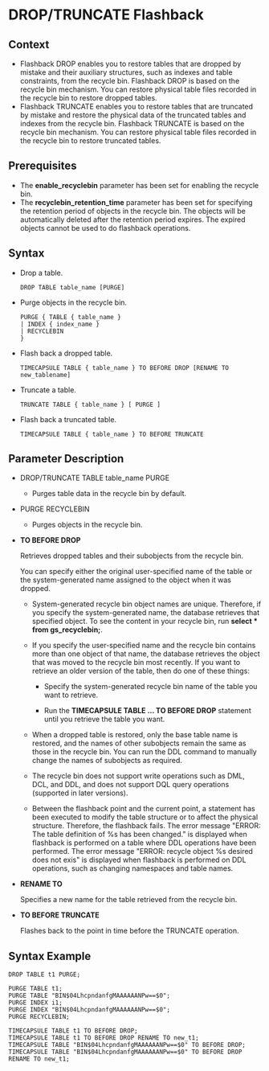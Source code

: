 # DROP/TRUNCATE Flashback<a name="EN-US_TOPIC_0000001223332059"></a>

## Context<a name="section5637175821615"></a>

-   Flashback DROP enables you to restore tables that are dropped by mistake and their auxiliary structures, such as indexes and table constraints, from the recycle bin. Flashback DROP is based on the recycle bin mechanism. You can restore physical table files recorded in the recycle bin to restore dropped tables.
-   Flashback TRUNCATE enables you to restore tables that are truncated by mistake and restore the physical data of the truncated tables and indexes from the recycle bin. Flashback TRUNCATE is based on the recycle bin mechanism. You can restore physical table files recorded in the recycle bin to restore truncated tables.

## Prerequisites<a name="section17975164121712"></a>

-   The  **enable\_recyclebin**  parameter has been set for enabling the recycle bin.
-   The  **recyclebin\_retention\_time**  parameter has been set for specifying the retention period of objects in the recycle bin. The objects will be automatically deleted after the retention period expires. The expired
objects cannot be used to do flashback operations.

## Syntax<a name="section12145151281719"></a>

-   Drop a table.

    ```
    DROP TABLE table_name [PURGE]
    ```


-   Purge objects in the recycle bin.

    ```
    PURGE { TABLE { table_name }
    | INDEX { index_name }
    | RECYCLEBIN
    }
    ```


-   Flash back a dropped table.

    ```
    TIMECAPSULE TABLE { table_name } TO BEFORE DROP [RENAME TO new_tablename]
    ```


-   Truncate a table.

    ```
    TRUNCATE TABLE { table_name } [ PURGE ]
    ```

-   Flash back a truncated table.

    ```
    TIMECAPSULE TABLE { table_name } TO BEFORE TRUNCATE
    ```


## Parameter Description<a name="section16105182016179"></a>

-   DROP/TRUNCATE TABLE table\_name PURGE
    -   Purges table data in the recycle bin by default.


-   PURGE RECYCLEBIN
    -   Purges objects in the recycle bin.

-   **TO BEFORE DROP**

    Retrieves dropped tables and their subobjects from the recycle bin.

    You can specify either the original user-specified name of the table or the system-generated name assigned to the object when it was dropped.

    -   System-generated recycle bin object names are unique. Therefore, if you specify the system-generated name, the database retrieves that specified object. To see the content in your recycle bin, run  **select  \* from gs\_recyclebin;**.
    -   If you specify the user-specified name and the recycle bin contains more than one object of that name, the database retrieves the object that was moved to the recycle bin most recently. If you want to retrieve an older version of the table, then do one of these things:

        -   Specify the system-generated recycle bin name of the table you want to retrieve.

        -   Run the  **TIMECAPSULE TABLE ... TO BEFORE  DROP**  statement until you retrieve the table you want.

    -   When a dropped table is restored, only the base table name is restored, and the names of other subobjects remain the same as those in the recycle bin. You can run the DDL command to manually change the names of subobjects as required.
    -   The recycle bin does not support write operations such as DML, DCL, and DDL, and does not support DQL query operations \(supported in later versions\).
    -   Between the flashback point and the current point, a statement has been executed to modify the table structure or to affect the physical structure. Therefore, the flashback fails. The error message "ERROR: The table definition of %s has been changed." is displayed when flashback is performed on a table where DDL operations have been performed. The error message "ERROR: recycle object %s desired does not exis" is displayed when flashback is performed on DDL operations, such as changing namespaces and table names.

-   **RENAME  TO**

    Specifies a new name for the table retrieved from the recycle bin.

-   **TO BEFORE TRUNCATE**

    Flashes back to the point in time before the TRUNCATE operation.


## Syntax Example<a name="section19448202620171"></a>

```
DROP TABLE t1 PURGE;

PURGE TABLE t1;
PURGE TABLE "BIN$04LhcpndanfgMAAAAAANPw==$0";
PURGE INDEX i1;
PURGE INDEX "BIN$04LhcpndanfgMAAAAAANPw==$0";
PURGE RECYCLEBIN;

TIMECAPSULE TABLE t1 TO BEFORE DROP;
TIMECAPSULE TABLE t1 TO BEFORE DROP RENAME TO new_t1;
TIMECAPSULE TABLE "BIN$04LhcpndanfgMAAAAAANPw==$0" TO BEFORE DROP;
TIMECAPSULE TABLE "BIN$04LhcpndanfgMAAAAAANPw==$0" TO BEFORE DROP RENAME TO new_t1;
```

